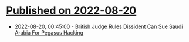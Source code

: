 # [Published on 2022-08-20](index.md)

* [2022-08-20, 00:45:00](https://news.slashdot.org/story/22/08/19/2040222/british-judge-rules-dissident-can-sue-saudi-arabia-for-pegasus-hacking?utm_source=rss1.0mainlinkanon&utm_medium=feed) - [British Judge Rules Dissident Can Sue Saudi Arabia For Pegasus Hacking](https://news.slashdot.org/story/22/08/19/2040222/british-judge-rules-dissident-can-sue-saudi-arabia-for-pegasus-hacking?utm_source=rss1.0mainlinkanon&utm_medium=feed)
